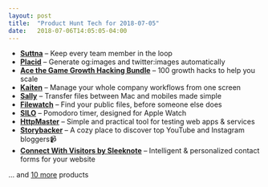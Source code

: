 ```yaml
---
layout: post
title:  "Product Hunt Tech for 2018-07-05"
date:   2018-07-06T14:05:05-04:00
---
```


* **[Suttna](https://www.producthunt.com/posts/suttna?utm_campaign=producthunt-api&utm_medium=api&utm_source=Application%3A+Daily+Digest+RSS+%28ID%3A+3202%29)** – Keep every team member in the loop
* **[Placid](https://www.producthunt.com/posts/placid?utm_campaign=producthunt-api&utm_medium=api&utm_source=Application%3A+Daily+Digest+RSS+%28ID%3A+3202%29)** – Generate og:images and twitter:images automatically
* **[Ace the Game Growth Hacking Bundle](https://www.producthunt.com/posts/ace-the-game-growth-hacking-bundle?utm_campaign=producthunt-api&utm_medium=api&utm_source=Application%3A+Daily+Digest+RSS+%28ID%3A+3202%29)** – 100 growth hacks to help you scale
* **[Kaiten](https://www.producthunt.com/posts/kaiten?utm_campaign=producthunt-api&utm_medium=api&utm_source=Application%3A+Daily+Digest+RSS+%28ID%3A+3202%29)** – Manage your whole company workflows from one screen
* **[Sally](https://www.producthunt.com/posts/sally-2?utm_campaign=producthunt-api&utm_medium=api&utm_source=Application%3A+Daily+Digest+RSS+%28ID%3A+3202%29)** – Transfer files between Mac and mobiles made simple
* **[Filewatch](https://www.producthunt.com/posts/filewatch?utm_campaign=producthunt-api&utm_medium=api&utm_source=Application%3A+Daily+Digest+RSS+%28ID%3A+3202%29)** – Find your public files, before someone else does
* **[SILO](https://www.producthunt.com/posts/silo-3?utm_campaign=producthunt-api&utm_medium=api&utm_source=Application%3A+Daily+Digest+RSS+%28ID%3A+3202%29)** – Pomodoro timer, designed for Apple Watch
* **[HttpMaster](https://www.producthunt.com/posts/httpmaster?utm_campaign=producthunt-api&utm_medium=api&utm_source=Application%3A+Daily+Digest+RSS+%28ID%3A+3202%29)** – Simple and practical tool for testing web apps & services
* **[Storybacker](https://www.producthunt.com/posts/storybacker?utm_campaign=producthunt-api&utm_medium=api&utm_source=Application%3A+Daily+Digest+RSS+%28ID%3A+3202%29)** – A cozy place to discover top YouTube and Instagram bloggers📹
* **[Connect With Visitors by Sleeknote](https://www.producthunt.com/posts/connect-with-visitors-by-sleeknote?utm_campaign=producthunt-api&utm_medium=api&utm_source=Application%3A+Daily+Digest+RSS+%28ID%3A+3202%29)** – Intelligent & personalized contact forms for your website

… and [10 more](https://www.producthunt.com/tech) products